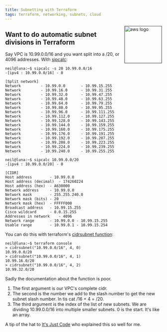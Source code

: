 ```yaml
---
title: Subnetting with Terraform
tags: terraform, networking, subnets, cloud
---
```


<a href=""><img style='float:right' alt='aws logo' width='120px' src='/static/images/'></a>

Want to do automatic subnet divisions in Terraform
---

Say VPC is 10.99.0.0/16 and you want split into a /20, or 4096 addresses. With [sipcalc](https://github.com/sii/sipcalc):

    neil@luna:~$ sipcalc -s 20 10.99.0.0/16
    -[ipv4 : 10.99.0.0/16] - 0

    [Split network]
    Network			- 10.99.0.0       - 10.99.15.255
    Network			- 10.99.16.0      - 10.99.31.255
    Network			- 10.99.32.0      - 10.99.47.255
    Network			- 10.99.48.0      - 10.99.63.255
    Network			- 10.99.64.0      - 10.99.79.255
    Network			- 10.99.80.0      - 10.99.95.255
    Network			- 10.99.96.0      - 10.99.111.255
    Network			- 10.99.112.0     - 10.99.127.255
    Network			- 10.99.128.0     - 10.99.143.255
    Network			- 10.99.144.0     - 10.99.159.255
    Network			- 10.99.160.0     - 10.99.175.255
    Network			- 10.99.176.0     - 10.99.191.255
    Network			- 10.99.192.0     - 10.99.207.255
    Network			- 10.99.208.0     - 10.99.223.255
    Network			- 10.99.224.0     - 10.99.239.255
    Network			- 10.99.240.0     - 10.99.255.255

    neil@luna:~$ sipcalc 10.99.0.0/20
    -[ipv4 : 10.99.0.0/20] - 0

    [CIDR]
    Host address		- 10.99.0.0
    Host address (decimal)	- 174260224
    Host address (hex)	- A630000
    Network address		- 10.99.0.0
    Network mask		- 255.255.240.0
    Network mask (bits)	- 20
    Network mask (hex)	- FFFFF000
    Broadcast address	- 10.99.15.255
    Cisco wildcard		- 0.0.15.255
    Addresses in network	- 4096
    Network range		- 10.99.0.0 - 10.99.15.255
    Usable range		- 10.99.0.1 - 10.99.15.254

You can do this with terraform's [cidrsubnet function](https://www.terraform.io/docs/configuration/interpolation.html#cidrsubnet-iprange-newbits-netnum-):

    neil@luna:~$ terraform console
    > cidrsubnet("10.99.0.0/16", 4, 0)
    10.99.0.0/20
    > cidrsubnet("10.99.0.0/16", 4, 1)
    10.99.16.0/20
    > cidrsubnet("10.99.0.0/16", 4, 2)
    10.99.32.0/20

Sadly the documentation about the function is poor.

1. The first argument is our VPC's complete cidr.
1. The second is the number we add to the slash number to get the new subnet slash number. In tis cat /16 + 4 = /20.
2. The third argument is the index of the list of new subnets. We are dividing 10.99.0.0/16 into multiple smaller subnets. 0 is the start. It's like an array.

A tip of the hat to [It's Just Code](http://blog.itsjustcode.net/blog/2017/11/18/terraform-cidrsubnet-deconstructed/) who explained this so well for me.

